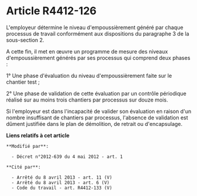 # Article R4412-126

L'employeur détermine le niveau d'empoussièrement généré par chaque processus de travail conformément aux dispositions du
paragraphe 3 de la sous-section 2. 

A cette fin, il met en œuvre un programme de mesure des niveaux d'empoussièrement générés par ses processus qui comprend deux
phases : 

1° Une phase d'évaluation du niveau d'empoussièrement faite sur le chantier test ; 

2° Une phase de validation de cette évaluation par un contrôle périodique réalisé sur au moins trois chantiers par processus
sur douze mois. 

Si l'employeur est dans l'incapacité de valider son évaluation en raison d'un nombre insuffisant de chantiers par processus,
l'absence de validation est dûment justifiée dans le plan de démolition, de retrait ou d'encapsulage.

**Liens relatifs à cet article**

	**Modifié par**:

	  - Décret n°2012-639 du 4 mai 2012 - art. 1

	**Cité par**:

	  - Arrêté du 8 avril 2013 - art. 11 (V)
	  - Arrêté du 8 avril 2013 - art. 6 (V)
	  - Code du travail - art. R4412-133 (V)
